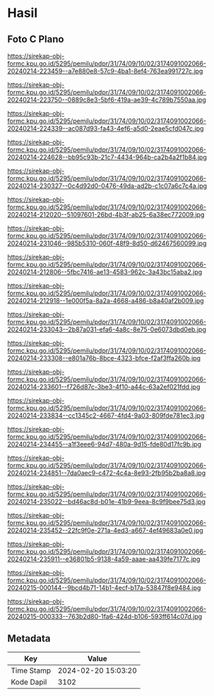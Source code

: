 # Hasil

## Foto C Plano

https://sirekap-obj-formc.kpu.go.id/5295/pemilu/pdpr/31/74/09/10/02/3174091002066-20240214-223459--a7e880e8-57c9-4ba1-8ef4-763ea991727c.jpg

https://sirekap-obj-formc.kpu.go.id/5295/pemilu/pdpr/31/74/09/10/02/3174091002066-20240214-223750--0889c8e3-5bf6-419a-ae39-4c789b7550aa.jpg

https://sirekap-obj-formc.kpu.go.id/5295/pemilu/pdpr/31/74/09/10/02/3174091002066-20240214-224339--ac087d93-fa43-4ef6-a5d0-2eae5cfd047c.jpg

https://sirekap-obj-formc.kpu.go.id/5295/pemilu/pdpr/31/74/09/10/02/3174091002066-20240214-224628--bb95c93b-21c7-4434-964b-ca2b4a2f1b84.jpg

https://sirekap-obj-formc.kpu.go.id/5295/pemilu/pdpr/31/74/09/10/02/3174091002066-20240214-230327--0c4d92d0-0476-49da-ad2b-c1c07a6c7c4a.jpg

https://sirekap-obj-formc.kpu.go.id/5295/pemilu/pdpr/31/74/09/10/02/3174091002066-20240214-212020--51097601-26bd-4b3f-ab25-6a38ec772009.jpg

https://sirekap-obj-formc.kpu.go.id/5295/pemilu/pdpr/31/74/09/10/02/3174091002066-20240214-231046--985b5310-060f-48f9-8d50-d62467560099.jpg

https://sirekap-obj-formc.kpu.go.id/5295/pemilu/pdpr/31/74/09/10/02/3174091002066-20240214-212806--5fbc7416-ae13-4583-962c-3a43bc15aba2.jpg

https://sirekap-obj-formc.kpu.go.id/5295/pemilu/pdpr/31/74/09/10/02/3174091002066-20240214-212918--1e000f5a-8a2a-4668-a486-b8a40af2b009.jpg

https://sirekap-obj-formc.kpu.go.id/5295/pemilu/pdpr/31/74/09/10/02/3174091002066-20240214-233043--2b87a031-efa6-4a8c-8e75-0e6073dbd0eb.jpg

https://sirekap-obj-formc.kpu.go.id/5295/pemilu/pdpr/31/74/09/10/02/3174091002066-20240214-233308--e801a76b-8bce-4323-bfce-f2af3ffa260b.jpg

https://sirekap-obj-formc.kpu.go.id/5295/pemilu/pdpr/31/74/09/10/02/3174091002066-20240214-233601--f726d87c-3be3-4f10-a44c-63a2ef021fdd.jpg

https://sirekap-obj-formc.kpu.go.id/5295/pemilu/pdpr/31/74/09/10/02/3174091002066-20240214-233834--cc1345c2-4667-4fd4-9a03-809fde781ec3.jpg

https://sirekap-obj-formc.kpu.go.id/5295/pemilu/pdpr/31/74/09/10/02/3174091002066-20240214-234455--a1f3eee6-94d7-480a-9d15-fde80d17fc9b.jpg

https://sirekap-obj-formc.kpu.go.id/5295/pemilu/pdpr/31/74/09/10/02/3174091002066-20240214-234851--7da0aec9-c472-4c4a-8e93-2fb95b2ba8a8.jpg

https://sirekap-obj-formc.kpu.go.id/5295/pemilu/pdpr/31/74/09/10/02/3174091002066-20240214-235022--bd46ac8d-b01e-41b9-9eea-8c9f9bee75d3.jpg

https://sirekap-obj-formc.kpu.go.id/5295/pemilu/pdpr/31/74/09/10/02/3174091002066-20240214-235452--22fc9f0e-271a-4ed3-a667-4ef49683a0e0.jpg

https://sirekap-obj-formc.kpu.go.id/5295/pemilu/pdpr/31/74/09/10/02/3174091002066-20240214-235911--e36801b5-9138-4a59-aaae-aa439fe7177c.jpg

https://sirekap-obj-formc.kpu.go.id/5295/pemilu/pdpr/31/74/09/10/02/3174091002066-20240215-000144--9bcd4b71-14b1-4ecf-b17a-53847f8e9484.jpg

https://sirekap-obj-formc.kpu.go.id/5295/pemilu/pdpr/31/74/09/10/02/3174091002066-20240215-000333--763b2d80-1fa6-424d-b106-593ff614c07d.jpg


## Metadata

| Key        | Value               |
| ---------- | ------------------- |
| Time Stamp | 2024-02-20 15:03:20 |
| Kode Dapil | 3102                |



